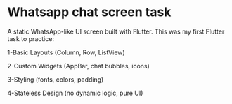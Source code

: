 # Whatsapp chat screen task
A static WhatsApp-like UI screen built with Flutter. This was my first Flutter task to practice:

1-Basic Layouts (Column, Row, ListView) 

2-Custom Widgets (AppBar, chat bubbles, icons)

3-Styling (fonts, colors, padding)

4-Stateless Design (no dynamic logic, pure UI)
